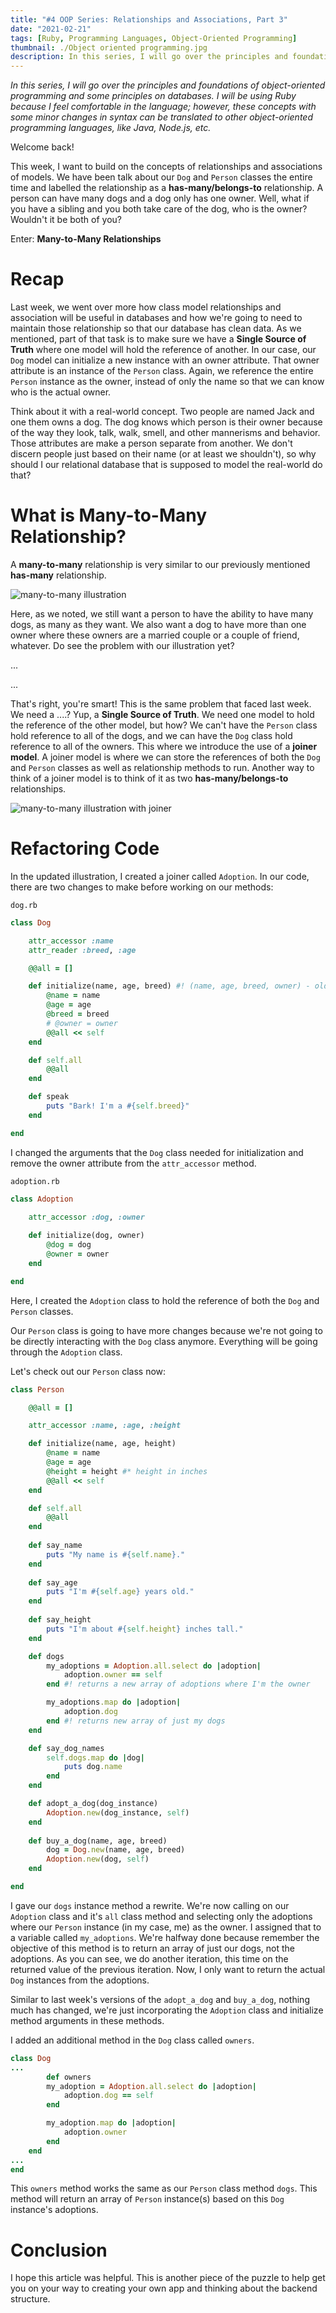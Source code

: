 ```yaml
---
title: "#4 OOP Series: Relationships and Associations, Part 3"
date: "2021-02-21"
tags: [Ruby, Programming Languages, Object-Oriented Programming]
thumbnail: ./Object oriented programming.jpg
description: In this series, I will go over the principles and foundations of object-oriented programming and some principles on databases.
---
```


*In this series, I will go over the principles and foundations of object-oriented programming and some principles on databases. I will be using Ruby because I feel comfortable in the language; however, these concepts with some minor changes in syntax can be translated to other object-oriented programming languages, like Java, Node.js, etc.*

Welcome back!

This week, I want to build on the concepts of relationships and associations of models. We have been talk about our `Dog` and `Person` classes the entire time and labelled the relationship as a **has-many/belongs-to** relationship. A person can have many dogs and a dog only has one owner. Well, what if you have a sibling and you both take care of the dog, who is the owner? Wouldn't it be both of you?

Enter: **Many-to-Many Relationships**

# Recap

Last week, we went over more how class model relationships and association will be useful in databases and how we're going to need to maintain those relationship so that our database has clean data. As we mentioned, part of that task is to make sure we have a **Single Source of Truth** where one model will hold the reference of another. In our case, our `Dog` model can initialize a new instance with an owner attribute. That owner attribute is an instance of the `Person` class. Again, we reference the entire `Person` instance as the owner, instead of only the name so that we can know who is the actual owner.

Think about it with a real-world concept. Two people are named Jack and one them owns a dog. The dog knows which person is their owner because of the way they look, talk, walk, smell, and other mannerisms and behavior. Those attributes are make a person separate from another. We don't discern people just based on their name (or at least we shouldn't), so why should I our relational database that is supposed to model the real-world do that?

# What is Many-to-Many Relationship?

A **many-to-many** relationship is very similar to our previously mentioned **has-many** relationship. 

<img src="./Screen_Shot_2021-02-21_at_4.24.35_PM.png" alt="many-to-many illustration">

Here, as we noted, we still want a person to have the ability to have many dogs, as many as they want. We also want a dog to have more than one owner where these owners are a married couple or a couple of friend, whatever. Do see the problem with our illustration yet?

...

...

That's right, you're smart! This is the same problem that faced last week. We need a ....? Yup, a **Single Source of Truth**. We need one model to hold the reference of the other model, but how? We can't have the `Person` class hold reference to all of the dogs, and we can have the `Dog` class hold reference to all of the owners. This where we introduce the use of a **joiner model**. A joiner model is where we can store the references of both the `Dog` and `Person` classes as well as relationship methods to run. Another way to think of a joiner model is to think of it as two **has-many/belongs-to** relationships.

<img src="./Screen_Shot_2021-02-21_at_4.50.16_PM.png" alt="many-to-many illustration with joiner">

# Refactoring Code

In the updated illustration, I created a joiner called `Adoption`. In our code, there are two changes to make before working on our methods:

`dog.rb`

```ruby
class Dog

    attr_accessor :name
    attr_reader :breed, :age

    @@all = []

    def initialize(name, age, breed) #! (name, age, breed, owner) - old
        @name = name
        @age = age
        @breed = breed
        # @owner = owner
        @@all << self
    end

    def self.all
        @@all
    end

    def speak
        puts "Bark! I'm a #{self.breed}"
    end

end
```

I changed the arguments that the `Dog` class needed for initialization and remove the owner attribute from the `attr_accessor` method.

`adoption.rb`

```ruby
class Adoption

    attr_accessor :dog, :owner
    
    def initialize(dog, owner)
        @dog = dog
        @owner = owner
    end

end
```

Here, I created the `Adoption` class to hold the reference of both the `Dog` and `Person` classes.

Our `Person` class is going to have more changes because we're not going to be directly interacting with the `Dog` class anymore. Everything will be going through the `Adoption` class.

Let's check out our `Person` class now:

```ruby
class Person

    @@all = []

    attr_accessor :name, :age, :height

    def initialize(name, age, height)
        @name = name
        @age = age
        @height = height #* height in inches
        @@all << self
    end

    def self.all
        @@all
    end
    
    def say_name
        puts "My name is #{self.name}."
    end
    
    def say_age
        puts "I'm #{self.age} years old."
    end
    
    def say_height
        puts "I'm about #{self.height} inches tall."
    end

    def dogs
        my_adoptions = Adoption.all.select do |adoption|
            adoption.owner == self
        end #! returns a new array of adoptions where I'm the owner

        my_adoptions.map do |adoption|
            adoption.dog
        end #! returns new array of just my dogs
    end

    def say_dog_names
        self.dogs.map do |dog|
            puts dog.name
        end
    end

    def adopt_a_dog(dog_instance)
        Adoption.new(dog_instance, self)
    end
    
    def buy_a_dog(name, age, breed)
        dog = Dog.new(name, age, breed)
        Adoption.new(dog, self)
    end

end
```

I gave our `dogs` instance method a rewrite. We're now calling on our `Adoption` class and it's `all` class method and selecting only the adoptions where our `Person` instance (in my case, me) as the owner. I assigned that to a variable called `my_adoptions`. We're halfway done because remember the objective of this method is to return an array of just our dogs, not the adoptions. As you can see, we do another iteration, this time on the returned value of the previous iteration. Now, I only want to return the actual `Dog` instances from the adoptions.

Similar to last week's versions of the `adopt_a_dog` and `buy_a_dog`, nothing much has changed, we're just incorporating the `Adoption` class and initialize method arguments in these methods.

I added an additional method in the `Dog` class called `owners`. 

```ruby
class Dog
...
		def owners
        my_adoption = Adoption.all.select do |adoption|
            adoption.dog == self
        end

        my_adoption.map do |adoption|
            adoption.owner
        end
    end
...
end
```

This `owners` method works the same as our `Person` class method `dogs`. This method will return an array of `Person` instance(s) based on this `Dog` instance's adoptions.

# Conclusion

I hope this article was helpful. This is another piece of the puzzle to help get you on your way to creating your own app and thinking about the backend structure.
